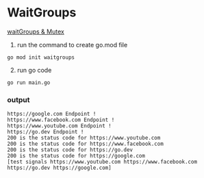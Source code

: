 # WaitGroups

[waitGroups & Mutex](https://pkg.go.dev/sync)

1. run the command to create go.mod file

```
go mod init waitgroups
```

2. run go code

```
go run main.go
```

### output

```
https://google.com Endpoint !
https://www.facebook.com Endpoint !
https://www.youtube.com Endpoint !
https://go.dev Endpoint !
200 is the status code for https://www.youtube.com
200 is the status code for https://www.facebook.com
200 is the status code for https://go.dev
200 is the status code for https://google.com
[test signals https://www.youtube.com https://www.facebook.com https://go.dev https://google.com]
```